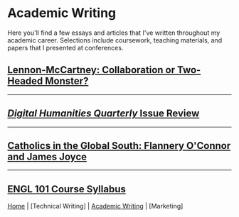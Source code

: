 # Academic Writing
Here you'll find a few essays and articles that I've written throughout my academic career. Selections include coursework, teaching materials, and papers that I presented at conferences.

## [Lennon-McCartney: Collaboration or Two-Headed Monster?](lennonmccartney.md)
---
## [*Digital Humanities Quarterly* Issue Review]()
---
## [Catholics in the Global South: Flannery O'Connor and James Joyce](catholicsinthesouth.md)
---
## [ENGL 101 Course Syllabus](engl101.md)

[Home](index.md) | [Technical Writing] | [Academic Writing](academicwriting.md) | [Marketing]

